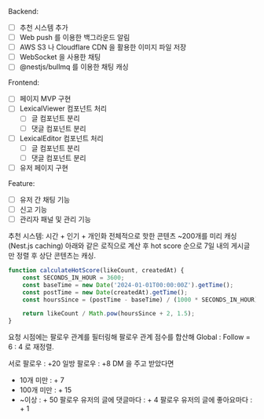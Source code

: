 Backend:
  - [ ] 추천 시스템 추가
  - [ ] Web push 를 이용한 백그라운드 알림
  - [ ] AWS S3 나 Cloudflare CDN 을 활용한 이미지 파일 저장
  - [ ] WebSocket 을 사용한 채팅
  - [ ] @nestjs/bullmq 를 이용한 채팅 캐싱

Frontend:
  - [ ] 페이지 MVP 구현
  - [ ] LexicalViewer 컴포넌트 처리
    - [ ] 글 컴포넌트 분리
    - [ ] 댓글 컴포넌트 분리
  - [ ] LexicalEditor 컴포넌트 처리
    - [ ] 글 컴포넌트 분리
    - [ ] 댓글 컴포넌트 분리
  - [ ] 유저 페이지 구현

Feature:
  - [ ] 유저 간 채팅 기능
  - [ ] 신고 기능
  - [ ] 관리자 패널 및 관리 기능

추천 시스템: 시간 + 인기 + 개인화
전체적으로 핫한 콘텐츠 ~200개를 미리 캐싱 (Nest.js caching)
아래와 같은 로직으로 계산 후 hot score 순으로 7일 내의 게시글만 정렬 후 상단 콘텐츠는 캐싱. 
```js
function calculateHotScore(likeCount, createdAt) {
    const SECONDS_IN_HOUR = 3600;
    const baseTime = new Date('2024-01-01T00:00:00Z').getTime();
    const postTime = new Date(createdAt).getTime();
    const hoursSince = (postTime - baseTime) / (1000 * SECONDS_IN_HOUR);

    return likeCount / Math.pow(hoursSince + 2, 1.5);
}
```

요청 시점에는 팔로우 관계를 필터링해 팔로우 관계 점수를 합산해 Global : Follow = 6 : 4 로 재정렬. 

서로 팔로우 : +20
일방 팔로우 : +8
DM 을 주고 받았다면
- 10개 미만 : + 7
- 100개 미만 : + 15
- ~이상 : + 50
팔로우 유저의 글에 댓글마다 : + 4 
팔로우 유저의 글에 좋아요마다 : + 1 
